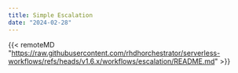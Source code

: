 ```yaml
---
title: Simple Escalation
date: "2024-02-28"
---
```


{{< remoteMD "https://raw.githubusercontent.com/rhdhorchestrator/serverless-workflows/refs/heads/v1.6.x/workflows/escalation/README.md" >}}
